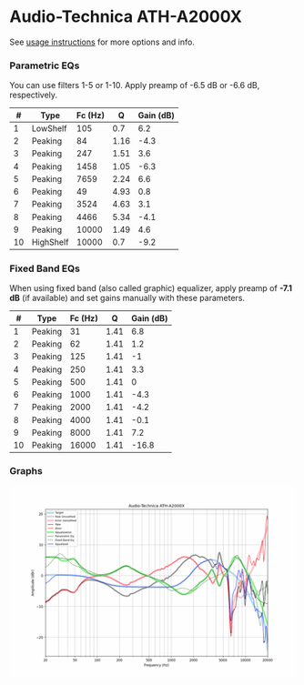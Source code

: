 # Audio-Technica ATH-A2000X
See [usage instructions](https://github.com/jaakkopasanen/AutoEq#usage) for more options and info.

### Parametric EQs
You can use filters 1-5 or 1-10. Apply preamp of -6.5 dB or -6.6 dB, respectively.

|   # | Type      |   Fc (Hz) |    Q |   Gain (dB) |
|-----|-----------|-----------|------|-------------|
|   1 | LowShelf  |       105 | 0.7  |         6.2 |
|   2 | Peaking   |        84 | 1.16 |        -4.3 |
|   3 | Peaking   |       247 | 1.51 |         3.6 |
|   4 | Peaking   |      1458 | 1.05 |        -6.3 |
|   5 | Peaking   |      7659 | 2.24 |         6.6 |
|   6 | Peaking   |        49 | 4.93 |         0.8 |
|   7 | Peaking   |      3524 | 4.63 |         3.1 |
|   8 | Peaking   |      4466 | 5.34 |        -4.1 |
|   9 | Peaking   |     10000 | 1.49 |         4.6 |
|  10 | HighShelf |     10000 | 0.7  |        -9.2 |

### Fixed Band EQs
When using fixed band (also called graphic) equalizer, apply preamp of **-7.1 dB** (if available) and set gains manually with these parameters.

|   # | Type    |   Fc (Hz) |    Q |   Gain (dB) |
|-----|---------|-----------|------|-------------|
|   1 | Peaking |        31 | 1.41 |         6.8 |
|   2 | Peaking |        62 | 1.41 |         1.2 |
|   3 | Peaking |       125 | 1.41 |        -1   |
|   4 | Peaking |       250 | 1.41 |         3.3 |
|   5 | Peaking |       500 | 1.41 |         0   |
|   6 | Peaking |      1000 | 1.41 |        -4.3 |
|   7 | Peaking |      2000 | 1.41 |        -4.2 |
|   8 | Peaking |      4000 | 1.41 |        -0.1 |
|   9 | Peaking |      8000 | 1.41 |         7.2 |
|  10 | Peaking |     16000 | 1.41 |       -16.8 |

### Graphs
![](./Audio-Technica%20ATH-A2000X.png)
